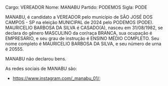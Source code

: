 Cargo: VEREADOR
Nome: MANABU
Partido: PODEMOS
Sigla: PODE

MANABU, é candidato a VEREADOR pelo município de SÃO JOSÉ DOS CAMPOS - SP na eleição MUNICIPAL de 2024 pelo PODEMOS (PODE).
MAURICELIO BARBOSA DA SILVA é CASADO(A), nasceu em 31/08/1982, se declara do gênero MASCULINO da cor/raça BRANCA, sua ocupação é EMPRESÁRIO, e seu grau de instrução é ENSINO MÉDIO COMPLETO.
Seu nome completo é MAURICELIO BARBOSA DA SILVA, e seu número de urna é 20555.

MANABU não declarou bens.


As redes sociais de MANABU são:
- https://www.instagram.com/_manabu_01/;